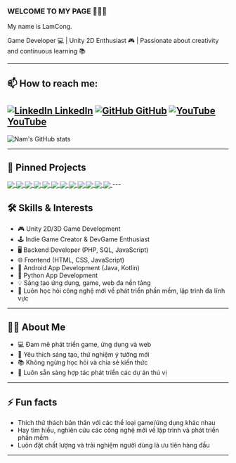 ### WELCOME TO MY PAGE 👋👋👋

My name is LamCong.

Game Developer 💻 | Unity 2D Enthusiast 🎮 | Passionate about creativity and continuous learning 📚

---

## 📫 How to reach me:

[![LinkedIn](https://img.shields.io/badge/-LinkedIn-0077B5?style=flat-square&logo=Linkedin&logoColor=white) LinkedIn](https://www.linkedin.com/in/hoàng-nam-lưu-công-969515248)
[![GitHub](https://img.shields.io/badge/-GitHub-181717?style=flat-square&logo=github&logoColor=white) GitHub](https://github.com/luuconghoangnam)
[![YouTube](https://img.shields.io/badge/-YouTube-FF0000?style=flat-square&logo=youtube&logoColor=white) YouTube](https://www.youtube.com/@Coonie-chilling)
---

![Nam's GitHub stats](https://github-readme-stats.vercel.app/api?username=luuconghoangnam&show_icons=true&theme=swift&hide=contribs,issues)

---

## 📌 Pinned Projects

<a href="https://github.com/luuconghoangnam/game-TheLastRewind.git">
  <img align="center" src="https://github-readme-stats.vercel.app/api/pin/?username=luuconghoangnam&repo=game-TheLastRewind&theme=radical" />
</a>
<a href="https://github.com/luuconghoangnam/app-MedicalExaminationForm.git">
  <img align="center" src="https://github-readme-stats.vercel.app/api/pin/?username=luuconghoangnam&repo=app-MedicalExaminationForm&theme=merko" />
</a>
<a href="https://github.com/luuconghoangnam/app-SmartNote.git">
  <img align="center" src="https://github-readme-stats.vercel.app/api/pin/?username=luuconghoangnam&repo=app-SmartNote&theme=merko" />
</a>
<a href="https://github.com/luuconghoangnam/app-SimpleCalculator.git">
  <img align="center" src="https://github-readme-stats.vercel.app/api/pin/?username=luuconghoangnam&repo=app-SimpleCalculator&theme=merko" />
</a>
<a href="https://github.com/luuconghoangnam/web-MarkerManagermentSystem.git">
  <img align="center" src="https://github-readme-stats.vercel.app/api/pin/?username=luuconghoangnam&repo=web-MarkerManagermentSystem&theme=cobalt" />
</a>
<a href="https://github.com/luuconghoangnam/web-introduce.git">
  <img align="center" src="https://github-readme-stats.vercel.app/api/pin/?username=luuconghoangnam&repo=web-introduce&theme=cobalt" />
</a>
<a href="https://github.com/luuconghoangnam/web-AdmissionsManagement.git">
  <img align="center" src="https://github-readme-stats.vercel.app/api/pin/?username=luuconghoangnam&repo=web-AdmissionsManagement&theme=cobalt" />
</a>
<a href="https://github.com/luuconghoangnam/web-ClinicBookingSystem.git">
  <img align="center" src="https://github-readme-stats.vercel.app/api/pin/?username=luuconghoangnam&repo=web-ClinicBookingSystem&theme=cobalt" />
</a>
<a href="https://github.com/luuconghoangnam/web-IntroduceSecondName.git">
  <img align="center" src="https://github-readme-stats.vercel.app/api/pin/?username=luuconghoangnam&repo=web-IntroduceSecondName&theme=cobalt" />
</a>
<a href="https://github.com/luuconghoangnam/app-TextThemeAnalysis.git">
  <img align="center" src="https://github-readme-stats.vercel.app/api/pin/?username=luuconghoangnam&repo=app-TextThemeAnalysis&theme=highcontrast" />
</a>
<a href="https://github.com/luuconghoangnam/game-FireFly.git">
  <img align="center" src="https://github-readme-stats.vercel.app/api/pin/?username=luuconghoangnam&repo=game-FireFly&theme=radical" />
</a>
<a href="https://github.com/luuconghoangnam/game-FireFly.git">
  <img align="center" src="https://github-readme-stats.vercel.app/api/pin/?username=luuconghoangnam&repo=game-AnimalRush&theme=radical" />
</a>
---

## 🛠️ Skills & Interests

- 🎮 Unity 2D/3D Game Development
- 🕹 Indie Game Creator & DevGame Enthusiast
- 🖥️ Backend Developer (PHP, SQL, JavaScript)
- 🌐 Frontend (HTML, CSS, JavaScript)
- 📱 Android App Development (Java, Kotlin)
- 🐍 Python App Development
- 💡 Sáng tạo ứng dụng, game, web đa nền tảng
- 🚀 Luôn học hỏi công nghệ mới về phát triển phần mềm, lập trình đa lĩnh vực

---

## 🧑‍💻 About Me

- 💻 Đam mê phát triển game, ứng dụng và web
- 🌟 Yêu thích sáng tạo, thử nghiệm ý tưởng mới
- 📚 Không ngừng học hỏi và chia sẻ kiến thức
- 🤝 Luôn sẵn sàng hợp tác phát triển các dự án thú vị

---

## ⚡ Fun facts

- Thích thử thách bản thân với các thể loại game/ứng dụng khác nhau
- Hay tìm hiểu, nghiên cứu các công nghệ mới về lập trình và phát triển phần mềm
- Luôn đặt chất lượng và trải nghiệm người dùng là ưu tiên hàng đầu

---

<!--
Bạn có thể bổ sung thêm các link, dự án, phần About, Skills... khi cần thiết!
-->

